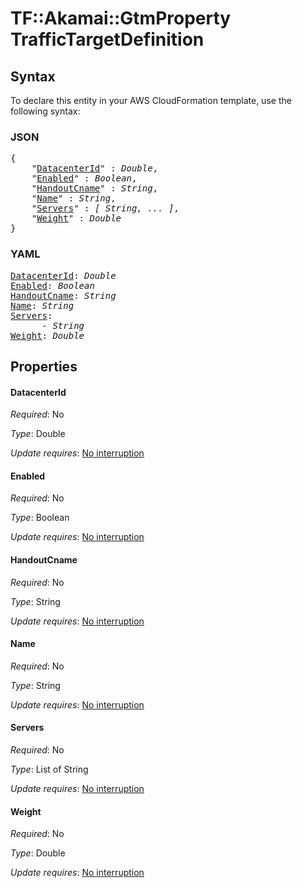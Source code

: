 # TF::Akamai::GtmProperty TrafficTargetDefinition

## Syntax

To declare this entity in your AWS CloudFormation template, use the following syntax:

### JSON

<pre>
{
    "<a href="#datacenterid" title="DatacenterId">DatacenterId</a>" : <i>Double</i>,
    "<a href="#enabled" title="Enabled">Enabled</a>" : <i>Boolean</i>,
    "<a href="#handoutcname" title="HandoutCname">HandoutCname</a>" : <i>String</i>,
    "<a href="#name" title="Name">Name</a>" : <i>String</i>,
    "<a href="#servers" title="Servers">Servers</a>" : <i>[ String, ... ]</i>,
    "<a href="#weight" title="Weight">Weight</a>" : <i>Double</i>
}
</pre>

### YAML

<pre>
<a href="#datacenterid" title="DatacenterId">DatacenterId</a>: <i>Double</i>
<a href="#enabled" title="Enabled">Enabled</a>: <i>Boolean</i>
<a href="#handoutcname" title="HandoutCname">HandoutCname</a>: <i>String</i>
<a href="#name" title="Name">Name</a>: <i>String</i>
<a href="#servers" title="Servers">Servers</a>: <i>
      - String</i>
<a href="#weight" title="Weight">Weight</a>: <i>Double</i>
</pre>

## Properties

#### DatacenterId

_Required_: No

_Type_: Double

_Update requires_: [No interruption](https://docs.aws.amazon.com/AWSCloudFormation/latest/UserGuide/using-cfn-updating-stacks-update-behaviors.html#update-no-interrupt)

#### Enabled

_Required_: No

_Type_: Boolean

_Update requires_: [No interruption](https://docs.aws.amazon.com/AWSCloudFormation/latest/UserGuide/using-cfn-updating-stacks-update-behaviors.html#update-no-interrupt)

#### HandoutCname

_Required_: No

_Type_: String

_Update requires_: [No interruption](https://docs.aws.amazon.com/AWSCloudFormation/latest/UserGuide/using-cfn-updating-stacks-update-behaviors.html#update-no-interrupt)

#### Name

_Required_: No

_Type_: String

_Update requires_: [No interruption](https://docs.aws.amazon.com/AWSCloudFormation/latest/UserGuide/using-cfn-updating-stacks-update-behaviors.html#update-no-interrupt)

#### Servers

_Required_: No

_Type_: List of String

_Update requires_: [No interruption](https://docs.aws.amazon.com/AWSCloudFormation/latest/UserGuide/using-cfn-updating-stacks-update-behaviors.html#update-no-interrupt)

#### Weight

_Required_: No

_Type_: Double

_Update requires_: [No interruption](https://docs.aws.amazon.com/AWSCloudFormation/latest/UserGuide/using-cfn-updating-stacks-update-behaviors.html#update-no-interrupt)

